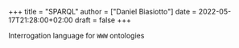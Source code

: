 +++
title = "SPARQL"
author = ["Daniel Biasiotto"]
date = 2022-05-17T21:28:00+02:00
draft = false
+++

Interrogation language for `WWW` ontologies
